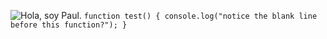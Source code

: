 ![Hola, soy Paul.](https://www.pauljimenez.xyz/img/2.jpg)
`
function test() {
  console.log("notice the blank line before this function?");
}
`
